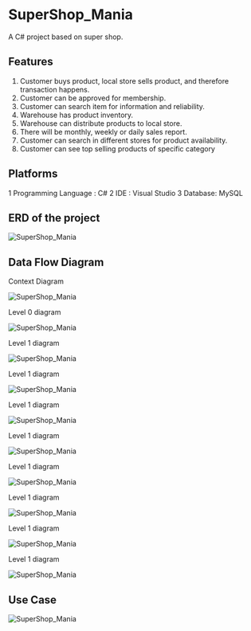 # SuperShop_Mania
A C# project based on super shop.

## Features

1.	Customer buys product, local store sells product, and therefore transaction happens.
2.	Customer can be approved for membership.
3.	Customer can search item for information and reliability.
4.	Warehouse has product inventory.
5.	Warehouse can distribute products to local store.
6.	There will be monthly, weekly or daily sales report.
7.	Customer can search in different stores for product availability.
8.	Customer can see top selling products of specific category

## Platforms

1	Programming Language :  C#
2	IDE :  Visual Studio
3	Database:  MySQL

## ERD of the project

![SuperShop_Mania](Images/ERD.jpg)

## Data Flow Diagram

Context Diagram

![SuperShop_Mania](Images/Context_Diagram.jpg)

Level 0 diagram
        
![SuperShop_Mania](Images/Level_0_Diagram.jpg)

Level 1 diagram

![SuperShop_Mania](Images/Level_1_Diagram.jpg)

Level 1 diagram

![SuperShop_Mania](Images/Level_1_Diagram_2.jpg)

Level 1 diagram

![SuperShop_Mania](Images/Level_1_Diagram_3.jpg)

Level 1 diagram

![SuperShop_Mania](Images/Level_1_Diagram_4.jpg)

Level 1 diagram

![SuperShop_Mania](Images/Level_1_Diagram_5.jpg)

Level 1 diagram

![SuperShop_Mania](Images/Level_1_Diagram_6.jpg)

Level 1 diagram

![SuperShop_Mania](Images/Level_1_Diagram_7.jpg)

Level 1 diagram

![SuperShop_Mania](Images/Level_1_Diagram_8.jpg)

## Use Case

![SuperShop_Mania](Images/Use_Case.jpg)


